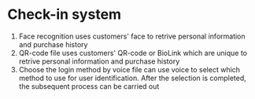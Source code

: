 # Check-in system
1. Face recognition uses customers' face to retrive personal information and purchase history
2. QR-code file uses customers' QR-code or BioLink which are unique to retrive personal information and purchase history
3. Choose the login method by voice file can use voice to select which method to use for user identification. After the selection is completed, the subsequent process can be carried out
